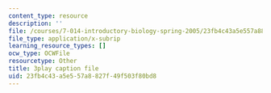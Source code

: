 ```yaml
---
content_type: resource
description: ''
file: /courses/7-014-introductory-biology-spring-2005/23fb4c43a5e557a8827f49f503f80bd8_vES9nISxtjk.vtt
file_type: application/x-subrip
learning_resource_types: []
ocw_type: OCWFile
resourcetype: Other
title: 3play caption file
uid: 23fb4c43-a5e5-57a8-827f-49f503f80bd8
---
```

